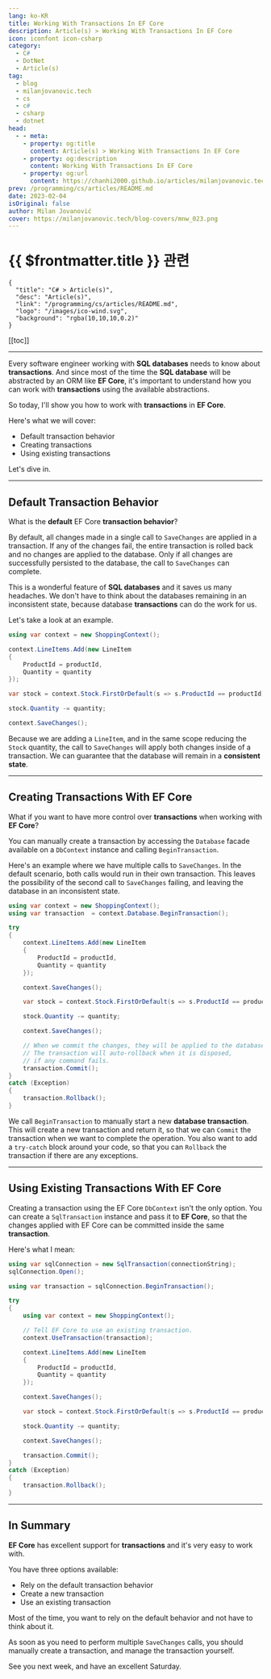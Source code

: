 ```yaml
---
lang: ko-KR
title: Working With Transactions In EF Core
description: Article(s) > Working With Transactions In EF Core
icon: iconfont icon-csharp
category: 
  - C#
  - DotNet
  - Article(s)
tag: 
  - blog
  - milanjovanovic.tech
  - cs
  - c#
  - csharp
  - dotnet
head:
  - - meta:
    - property: og:title
      content: Article(s) > Working With Transactions In EF Core
    - property: og:description
      content: Working With Transactions In EF Core
    - property: og:url
      content: https://chanhi2000.github.io/articles/milanjovanovic.tech/working-with-transactions-in-ef-core.html
prev: /programming/cs/articles/README.md
date: 2023-02-04
isOriginal: false
author: Milan Jovanović
cover: https://milanjovanovic.tech/blog-covers/mnw_023.png
---
```


# {{ $frontmatter.title }} 관련

```component VPCard
{
  "title": "C# > Article(s)",
  "desc": "Article(s)",
  "link": "/programming/cs/articles/README.md",
  "logo": "/images/ico-wind.svg",
  "background": "rgba(10,10,10,0.2)"
}
```

[[toc]]

---

<SiteInfo
  name="Working With Transactions In EF Core"
  desc="Every software engineer working with SQL databases needs to know about transactions. And since most of the time the SQL database will be abstracted by an ORM like EF Core, it's important to understand how you can work with transactions using the available abstractions."
  url="https://milanjovanovic.tech/blog/working-with-transactions-in-ef-core/"
  logo="https://milanjovanovic.tech/profile_favicon.png"
  preview="https://milanjovanovic.tech/blog-covers/mnw_023.png"/>

Every software engineer working with **SQL databases** needs to know about **transactions**. And since most of the time the **SQL database** will be abstracted by an ORM like **EF Core**, it's important to understand how you can work with **transactions** using the available abstractions.

So today, I'll show you how to work with **transactions** in **EF Core**.

Here's what we will cover:

- Default transaction behavior
- Creating transactions
- Using existing transactions

Let's dive in.

---

## Default Transaction Behavior

What is the **default** EF Core **transaction behavior**?

By default, all changes made in a single call to `SaveChanges` are applied in a transaction. If any of the changes fail, the entire transaction is rolled back and no changes are applied to the database. Only if all changes are successfully persisted to the database, the call to `SaveChanges` can complete.

This is a wonderful feature of **SQL databases** and it saves us many headaches. We don't have to think about the databases remaining in an inconsistent state, because database **transactions** can do the work for us.

Let's take a look at an example.

```cs
using var context = new ShoppingContext();

context.LineItems.Add(new LineItem
{
    ProductId = productId,
    Quantity = quantity
});

var stock = context.Stock.FirstOrDefault(s => s.ProductId == productId);

stock.Quantity -= quantity;

context.SaveChanges();
```

Because we are adding a `LineItem`, and in the same scope reducing the `Stock` quantity, the call to `SaveChanges` will apply both changes inside of a transaction. We can guarantee that the database will remain in a **consistent state**.

---

## Creating Transactions With EF Core

What if you want to have more control over **transactions** when working with **EF Core**?

You can manually create a transaction by accessing the `Database` facade available on a `DbContext` instance and calling `BeginTransaction`.

Here's an example where we have multiple calls to `SaveChanges`. In the default scenario, both calls would run in their own transaction. This leaves the possibility of the second call to `SaveChanges` failing, and leaving the database in an inconsistent state.

```cs
using var context = new ShoppingContext();
using var transaction  = context.Database.BeginTransaction();

try
{
    context.LineItems.Add(new LineItem
    {
        ProductId = productId,
        Quantity = quantity
    });

    context.SaveChanges();

    var stock = context.Stock.FirstOrDefault(s => s.ProductId == productId);

    stock.Quantity -= quantity;

    context.SaveChanges();

    // When we commit the changes, they will be applied to the databases.
    // The transaction will auto-rollback when it is disposed,
    // if any command fails.
    transaction.Commit();
}
catch (Exception)
{
    transaction.Rollback();
}
```

We call `BeginTransaction` to manually start a new **database transaction**. This will create a new transaction and return it, so that we can `Commit` the transaction when we want to complete the operation. You also want to add a `try-catch` block around your code, so that you can `Rollback` the transaction if there are any exceptions.

---

## Using Existing Transactions With EF Core

Creating a transaction using the EF Core `DbContext` isn't the only option. You can create a `SqlTransaction` instance and pass it to **EF Core**, so that the changes applied with EF Core can be committed inside the same **transaction**.

Here's what I mean:

```cs
using var sqlConnection = new SqlTransaction(connectionString);
sqlConnection.Open();

using var transaction = sqlConnection.BeginTransaction();

try
{
    using var context = new ShoppingContext();

    // Tell EF Core to use an existing transaction.
    context.UseTransaction(transaction);

    context.LineItems.Add(new LineItem
    {
        ProductId = productId,
        Quantity = quantity
    });

    context.SaveChanges();

    var stock = context.Stock.FirstOrDefault(s => s.ProductId == productId);

    stock.Quantity -= quantity;

    context.SaveChanges();

    transaction.Commit();
}
catch (Exception)
{
    transaction.Rollback();
}
```

---

## In Summary

**EF Core** has excellent support for **transactions** and it's very easy to work with.

You have three options available:

- Rely on the default transaction behavior
- Create a new transaction
- Use an existing transaction

Most of the time, you want to rely on the default behavior and not have to think about it.

As soon as you need to perform multiple `SaveChanges` calls, you should manually create a transaction, and manage the transaction yourself.

See you next week, and have an excellent Saturday.

